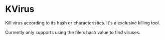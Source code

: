 # KVirus
Kill virus according to its hash or characteristics. It's a exclusive killing tool.

Currently only supports using the file's hash value to find viruses.
